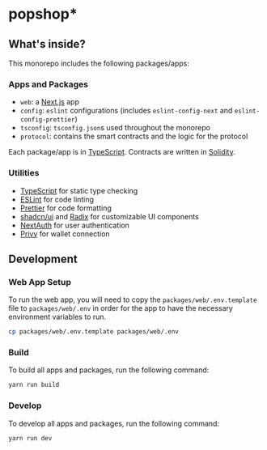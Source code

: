 # popshop\*

## What's inside?

This monorepo includes the following packages/apps:

### Apps and Packages

- `web`: a [Next.js](https://nextjs.org/) app
- `config`: `eslint` configurations (includes `eslint-config-next` and `eslint-config-prettier`)
- `tsconfig`: `tsconfig.json`s used throughout the monorepo
- `protocol`: contains the smart contracts and the logic for the protocol

Each package/app is in [TypeScript](https://www.typescriptlang.org/). Contracts are written in [Solidity](https://docs.soliditylang.org/en/v0.8.18/).

### Utilities

- [TypeScript](https://www.typescriptlang.org/) for static type checking
- [ESLint](https://eslint.org/) for code linting
- [Prettier](https://prettier.io) for code formatting
- [shadcn/ui](https://ui.shadcn.com/) and [Radix](https://www.radix-ui.com/) for customizable UI components
- [NextAuth](https://next-auth.js.org/) for user authentication
- [Privy](https://www.privy.io/) for wallet connection

## Development

### Web App Setup

To run the web app, you will need to copy the `packages/web/.env.template` file to `packages/web/.env` in order for the app to have the necessary environment variables to run.

```bash
cp packages/web/.env.template packages/web/.env
```

### Build

To build all apps and packages, run the following command:

```bash
yarn run build
```

### Develop

To develop all apps and packages, run the following command:

```bash
yarn run dev
```
